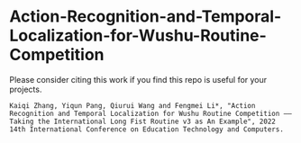 # Action-Recognition-and-Temporal-Localization-for-Wushu-Routine-Competition

Please consider citing this work if you find this repo is useful for your projects.
```
Kaiqi Zhang, Yiqun Pang, Qiurui Wang and Fengmei Li*, "Action Recognition and Temporal Localization for Wushu Routine Competition ——Taking the International Long Fist Routine v3 as An Example", 2022 14th International Conference on Education Technology and Computers.
```
